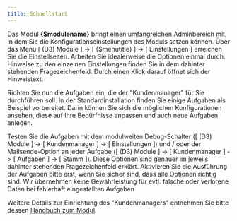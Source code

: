 ```yaml
---
title: Schnellstart
---
```


Das Modul **{$modulename}** bringt einen umfangreichen Adminbereich mit, in dem Sie die Konfigurationseinstellungen des Moduls setzen können. Über das Menü [ (D3) Module ] -> [ {$menutitle} ] -> [ Einstellungen ] erreichen Sie die Einstellseiten. Arbeiten Sie idealerweise die Optionen einmal durch. Hinweise zu den einzelnen Einstellungen finden Sie in dem dahinter stehenden Fragezeichenfeld. Durch einen Klick darauf öffnet sich der Hinweistext.

Richten Sie nun die Aufgaben ein, die der "Kundenmanager" für Sie durchführen soll. In der Standardinstallation finden Sie einige Aufgaben als Beispiel vorbereitet. Darin können Sie sich die möglichen Konfigurationen ansehen, diese auf Ihre Bedürfnisse anpassen und auch neue Aufgaben anlegen.

Testen Sie die Aufgaben mit dem modulweiten Debug-Schalter ([ (D3) Module ] -> [ Kundenmanager ] -> [ Einstellungen ]) und / oder der Mailsende-Option an jeder Aufgabe ([ (D3) Module ] -> [ Kundenmanager ] -> [ Aufgaben ] -> [ Stamm ]). Diese Optionen sind genauer im jeweils dahinter stehenden Fragezeichenfeld erklärt. Aktivieren Sie die Ausführung der Aufgaben bitte erst, wenn Sie sicher sind, dass alle Optionen richtig sind. Wir übernehmen keine Gewährleistung für evtl. falsche oder verlorene Daten bei fehlerhaft eingestellten Aufgaben.

Weitere Details zur Einrichtung des "Kundenmanagers" entnehmen Sie bitte dessen [Handbuch zum Modul](../manual/010_Handbuch.md).
